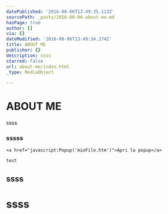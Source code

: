 ```yaml
---
datePublished: '2016-08-06T13:49:35.113Z'
sourcePath: _posts/2016-08-06-about-me.md
hasPage: true
author: []
via: {}
dateModified: '2016-08-06T13:49:34.374Z'
title: ABOUT ME
publisher: {}
description: ssss
starred: false
url: about-me/index.html
_type: MediaObject

---
```

# ABOUT ME

ssss

### sssss

    <a href="javascript:Popup('mioFile.htm')">Apri la popup</a>

    test

## ssss

# ssss